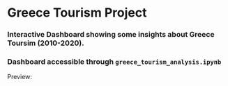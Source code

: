 # Greece Tourism Project
### Interactive Dashboard showing some insights about Greece Toursim (2010-2020). 
### Dashboard accessible through `greece_tourism_analysis.ipynb`

Preview: 


